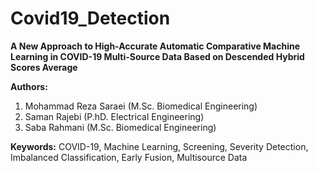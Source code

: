 # Covid19_Detection
**A New Approach to High-Accurate Automatic Comparative Machine Learning in COVID-19 Multi-Source Data Based on Descended Hybrid Scores Average**

**Authors:**

1. Mohammad Reza Saraei (M.Sc. Biomedical Engineering)
2. Saman Rajebi (P.hD. Electrical Engineering)
3. Saba Rahmani (M.Sc. Biomedical Engineering)

**Keywords:**  COVID-19, Machine Learning, Screening, Severity Detection, Imbalanced Classification, Early Fusion, Multisource Data
